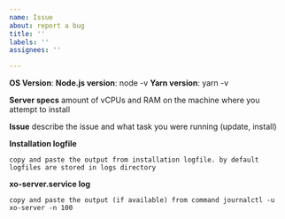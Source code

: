 ```yaml
---
name: Issue
about: report a bug
title: ''
labels: ''
assignees: ''

---
```


**OS Version**:
**Node.js version**: node -v
**Yarn version**: yarn -v

**Server specs**
amount of vCPUs and RAM on the machine where you attempt to install

**Issue**
describe the issue and what task you were running (update, install)

**Installation logfile**
```
copy and paste the output from installation logfile. by default logfiles are stored in logs directory
```
**xo-server.service log**
```
copy and paste the output (if available) from command journalctl -u xo-server -n 100
```

